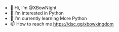 - 👋 Hi, I’m @XBowNIght
- 👀 I’m interested in Python
- 🌱 I’m currently learning More Python
- 📫 How to reach me https://dsc.gg/xbowkingdom

<!---
XBowNIght/XBowNIght is a ✨ special ✨ repository because its `README.md` (this file) appears on your GitHub profile.
You can click the Preview link to take a look at your changes.
--->
